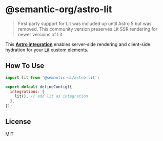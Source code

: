 # @semantic-org/astro-lit

> First party support for Lit was included up until Astro 5 but was removed. This community version preserves Lit SSR rendering for newer versions of Lit.

This **[Astro integration](https://astro.build/integrations/)** enables server-side rendering and client-side hydration for your [Lit](https://lit.dev/) custom elements.

## How To Use

```javascript
import lit from '@semantic-ui/astro-lit';

export default defineConfig({
  integrations: [
    lit(), // add lit as integration
  ],
});
```

## License

MIT
